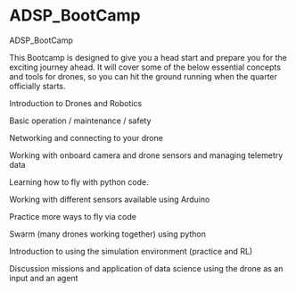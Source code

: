 # ADSP_BootCamp
ADSP_BootCamp


This Bootcamp is designed to give you a head start and prepare you for the exciting journey ahead. It will cover some of the below essential concepts and tools for drones, so you can hit the ground running when the quarter officially starts.



Introduction to Drones and Robotics

Basic operation / maintenance / safety

Networking and connecting to your drone

Working with onboard camera and drone sensors and managing telemetry data

Learning how to fly with python code.

Working with different sensors available using Arduino

Practice more ways to fly via code

Swarm (many drones working together) using python

Introduction to using the simulation environment (practice and RL)

Discussion missions and application of data science using the drone as an input and an agent
 
